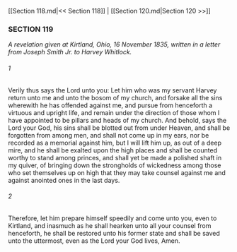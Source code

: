 [[Section 118.md|<< Section 118]]  |  [[Section 120.md|Section 120 >>]]

### SECTION 119

*A revelation given at Kirtland, Ohio, 16 November 1835, written in a letter from Joseph Smith Jr. to Harvey Whitlock.*

###### 1
Verily thus says the Lord unto you: Let him who was my servant Harvey return unto me and unto the bosom of my church, and forsake all the sins wherewith he has offended against me, and pursue from henceforth a virtuous and upright life, and remain under the direction of those whom I have appointed to be pillars and heads of my church. And behold, says the Lord your God, his sins shall be blotted out from under Heaven, and shall be forgotten from among men, and shall not come up in my ears, nor be recorded as a memorial against him, but I will lift him up, as out of a deep mire, and he shall be exalted upon the high places and shall be counted worthy to stand among princes, and shall yet be made a polished shaft in my quiver, of bringing down the strongholds of wickedness among those who set themselves up on high that they may take counsel against me and against anointed ones in the last days.

###### 2
Therefore, let him prepare himself speedily and come unto you, even to Kirtland, and inasmuch as he shall hearken unto all your counsel from henceforth, he shall be restored unto his former state and shall be saved unto the uttermost, even as the Lord your God lives, Amen.